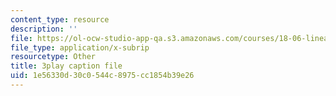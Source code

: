 ```yaml
---
content_type: resource
description: ''
file: https://ol-ocw-studio-app-qa.s3.amazonaws.com/courses/18-06-linear-algebra-spring-2010/1e56330d30c0544c8975cc1854b39e26_IZqwi0wJovM.vtt
file_type: application/x-subrip
resourcetype: Other
title: 3play caption file
uid: 1e56330d-30c0-544c-8975-cc1854b39e26
---
```

